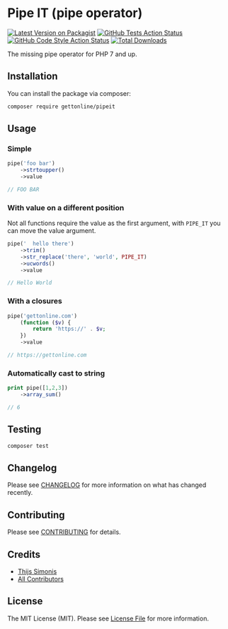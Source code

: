 # Pipe IT (pipe operator)

[![Latest Version on Packagist](https://img.shields.io/packagist/v/gettonline/pipeit.svg?style=flat-square)](https://packagist.org/packages/gettonline/pipeit)
[![GitHub Tests Action Status](https://img.shields.io/github/workflow/status/gettonline/pipeit/run-tests?label=tests)](https://github.com/gettonline/pipeit/actions?query=workflow%3ATests+branch%3Amaster)
[![GitHub Code Style Action Status](https://img.shields.io/github/workflow/status/gettonline/pipeit/Check%20&%20fix%20styling?label=code%20style)](https://github.com/gettonline/pipeit/actions?query=workflow%3A"Check+%26+fix+styling"+branch%3Amaster)
[![Total Downloads](https://img.shields.io/packagist/dt/gettonline/pipeit.svg?style=flat-square)](https://packagist.org/packages/gettonline/pipeit)

The missing pipe operator for PHP 7 and up.

## Installation

You can install the package via composer:

```bash
composer require gettonline/pipeit
```

## Usage

### Simple
```php
pipe('foo bar')
    ->strtoupper()
    ->value

// FOO BAR
```

### With value on a different position

Not all functions require the value as the first argument, with `PIPE_IT` you can move the value argument.

```php
pipe('  hello there')
    ->trim()
    ->str_replace('there', 'world', PIPE_IT)
    ->ucwords()
    ->value

// Hello World
```

### With a closures
```php
pipe('gettonline.com')
    (function ($v) {
        return 'https://' . $v;
    })
    ->value

// https://gettonline.com
```

### Automatically cast to string
```php
print pipe([1,2,3])
    ->array_sum()

// 6
```

## Testing

```bash
composer test
```

## Changelog

Please see [CHANGELOG](CHANGELOG.md) for more information on what has changed recently.

## Contributing

Please see [CONTRIBUTING](.github/CONTRIBUTING.md) for details.

## Credits

- [Thijs Simonis](https://github.com/gett-thijssimonis)
- [All Contributors](../../contributors)

## License

The MIT License (MIT). Please see [License File](LICENSE.md) for more information.

